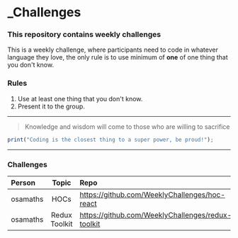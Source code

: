 # \_Challenges

### This repository contains weekly challenges

This is a weekly challenge, where participants need to code in whatever language they love, the only rule is to use minimum of <b>one</b> of one thing that you don't know.

### Rules

1. Use at least one thing that you don't know.
2. Present it to the group.

---

> Knowledge and wisdom will come to those who are willing to sacrifice

```typescript
print("Coding is the closest thing to a super power, be proud!");
```

---

### Challenges

| Person   |     Topic     | Repo                                              |
| :------- | :-----------: | :------------------------------------------------ |
| osamaths |     HOCs      | https://github.com/WeeklyChallenges/hoc-react     |
| osamaths | Redux Toolkit | https://github.com/WeeklyChallenges/redux-toolkit |
